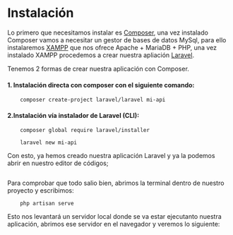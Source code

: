 # Instalación

Lo primero que necesitamos instalar es [Composer](https://getcomposer.org/), una vez instalado Composer vamos a necesitar un gestor de bases de datos MySql, para ello instalaremos [XAMPP](https://www.apachefriends.org/es/index.html) que nos ofrece Apache + MariaDB + PHP, una vez instalado XAMPP procedemos a crear nuestra apliación [Laravel](https://laravel.com/docs/8.x).

Tenemos 2 formas de crear nuestra aplicación con Composer.
#### 1. Instalación directa con composer con el siguiente comando:
```
    composer create-project laravel/laravel mi-api
```

#### 2.Instalación vía instalador de Laravel (CLI):
```
    composer global require laravel/installer
```
```
    laravel new mi-api
```


Con esto, ya hemos creado nuestra aplicación Laravel y ya la podemos abrir en nuestro editor de códigos;

<img :src="$withBase('/img/project.png')">

Para comprobar que todo salio bien, abrimos la terminal dentro de nuestro proyecto y escribimos:
```
    php artisan serve
```
Esto nos levantará un servidor local donde se va estar ejecutanto nuestra aplicación, abrimos ese servidor en el navegador y veremos lo siguiente:

<img :src="$withBase('/img/aplicacion.png')">